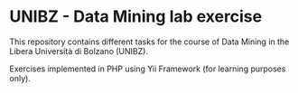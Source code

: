 # UNIBZ - Data Mining lab exercise
This repository contains different tasks for the course of Data Mining in the Libera Università di Bolzano (UNIBZ).

Exercises implemented in PHP using Yii Framework (for learning purposes only).
